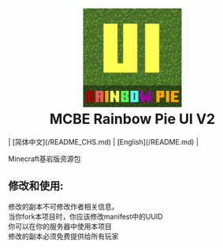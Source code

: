 <h1 align="center">
  <img src="https://github.com/MintCoolMC/MCBE_RainbowPieUI2/blob/main/pack_icon.png?raw=true" alt="LOGO" width="200">
  <br>MCBE Rainbow Pie UI V2<br>
</h1>
| [简体中文](/README_CHS.md) | [English](/README.md) | 

Minecraft基岩版资源包

修改和使用:
--
修改的副本不可修改作者相关信息。  
当你fork本项目时，你应该修改manifest中的UUID  
你可以在你的服务器中使用本项目  
修改的副本必须免费提供给所有玩家  
